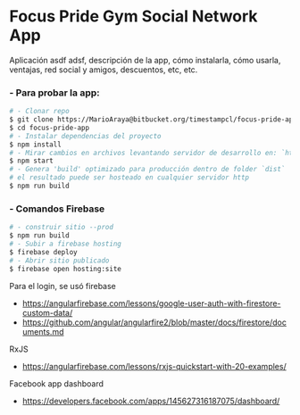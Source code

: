 # Focus Pride Gym Social Network App

Aplicación asdf adsf, descripción de la app, cómo instalarla, cómo usarla, ventajas, red social y amigos, descuentos, etc, etc.

### - Para probar la app:
```bash
# - Clonar repo
$ git clone https://MarioAraya@bitbucket.org/timestampcl/focus-pride-app.git
$ cd focus-pride-app
# - Instalar dependencias del proyecto
$ npm install
# - Mirar cambios en archivos levantando servidor de desarrollo en: `http://localhost:4200/`.
$ npm start
# - Genera 'build' optimizado para producción dentro de folder `dist`
# el resultado puede ser hosteado en cualquier servidor http
$ npm run build
```
### - Comandos Firebase
```bash 
# - construir sitio --prod
$ npm run build
# - Subir a firebase hosting
$ firebase deploy
# - Abrir sitio publicado
$ firebase open hosting:site
```


Para el login, se usó firebase
- https://angularfirebase.com/lessons/google-user-auth-with-firestore-custom-data/
- https://github.com/angular/angularfire2/blob/master/docs/firestore/documents.md

RxJS
- https://angularfirebase.com/lessons/rxjs-quickstart-with-20-examples/

Facebook app dashboard
- https://developers.facebook.com/apps/145627316187075/dashboard/


